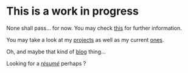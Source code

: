 # This is a work in progress

None shall pass... for now. You may check [this](http://perdu.com) for further information.

You may take a look at my [projects](former.md) as well as my current [ones](https://github.com/maximool).

Oh, and maybe that kind of [blog](thoughts.md) thing...

Looking for a [_résumé_](static/cv.pdf) perhaps ?
